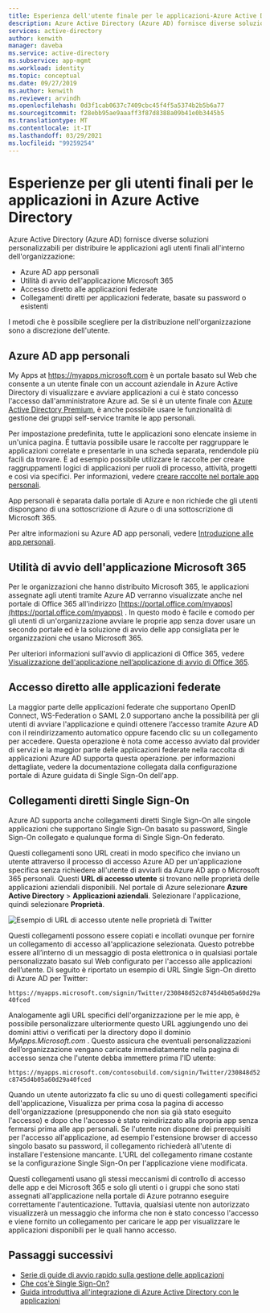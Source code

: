```yaml
---
title: Esperienza dell'utente finale per le applicazioni-Azure Active Directory
description: Azure Active Directory (Azure AD) fornisce diverse soluzioni personalizzabili per distribuire le applicazioni agli utenti finali all'interno dell'organizzazione.
services: active-directory
author: kenwith
manager: daveba
ms.service: active-directory
ms.subservice: app-mgmt
ms.workload: identity
ms.topic: conceptual
ms.date: 09/27/2019
ms.author: kenwith
ms.reviewer: arvindh
ms.openlocfilehash: 0d3f1cab0637c7409cbc45f4f5a5374b2b5b6a77
ms.sourcegitcommit: f28ebb95ae9aaaff3f87d8388a09b41e0b3445b5
ms.translationtype: MT
ms.contentlocale: it-IT
ms.lasthandoff: 03/29/2021
ms.locfileid: "99259254"
---
```

# <a name="end-user-experiences-for-applications-in-azure-active-directory"></a>Esperienze per gli utenti finali per le applicazioni in Azure Active Directory

Azure Active Directory (Azure AD) fornisce diverse soluzioni personalizzabili per distribuire le applicazioni agli utenti finali all'interno dell'organizzazione:

* Azure AD app personali
* Utilità di avvio dell'applicazione Microsoft 365
* Accesso diretto alle applicazioni federate
* Collegamenti diretti per applicazioni federate, basate su password o esistenti

I metodi che è possibile scegliere per la distribuzione nell'organizzazione sono a discrezione dell'utente.

## <a name="azure-ad-my-apps"></a>Azure AD app personali

My Apps at https://myapps.microsoft.com è un portale basato sul Web che consente a un utente finale con un account aziendale in Azure Active Directory di visualizzare e avviare applicazioni a cui è stato concesso l'accesso dall'amministratore Azure ad. Se si è un utente finale con [Azure Active Directory Premium](https://azure.microsoft.com/pricing/details/active-directory/), è anche possibile usare le funzionalità di gestione dei gruppi self-service tramite le app personali.

Per impostazione predefinita, tutte le applicazioni sono elencate insieme in un'unica pagina. È tuttavia possibile usare le raccolte per raggruppare le applicazioni correlate e presentarle in una scheda separata, rendendole più facili da trovare. È ad esempio possibile utilizzare le raccolte per creare raggruppamenti logici di applicazioni per ruoli di processo, attività, progetti e così via specifici. Per informazioni, vedere [creare raccolte nel portale app personali](access-panel-collections.md). 

App personali è separata dalla portale di Azure e non richiede che gli utenti dispongano di una sottoscrizione di Azure o di una sottoscrizione di Microsoft 365.

Per altre informazioni su Azure AD app personali, vedere [Introduzione alle app personali](../user-help/my-apps-portal-end-user-access.md).

## <a name="microsoft-365-application-launcher"></a>Utilità di avvio dell'applicazione Microsoft 365

Per le organizzazioni che hanno distribuito Microsoft 365, le applicazioni assegnate agli utenti tramite Azure AD verranno visualizzate anche nel portale di Office 365 all'indirizzo [https://portal.office.com/myapps](https://portal.office.com/myapps) . In questo modo è facile e comodo per gli utenti di un'organizzazione avviare le proprie app senza dover usare un secondo portale ed è la soluzione di avvio delle app consigliata per le organizzazioni che usano Microsoft 365.

Per ulteriori informazioni sull'avvio di applicazioni di Office 365, vedere [Visualizzazione dell'applicazione nell’applicazione di avvio di Office 365](/previous-versions/office/office-365-api/).

## <a name="direct-sign-on-to-federated-apps"></a>Accesso diretto alle applicazioni federate

La maggior parte delle applicazioni federate che supportano OpenID Connect, WS-Federation o SAML 2.0 supportano anche la possibilità per gli utenti di avviare l'applicazione e quindi ottenere l’accesso tramite Azure AD con il reindirizzamento automatico oppure facendo clic su un collegamento per accedere. Questa operazione è nota come accesso avviato dal provider di servizi e la maggior parte delle applicazioni federate nella raccolta di applicazioni Azure AD supporta questa operazione. per informazioni dettagliate, vedere la documentazione collegata dalla configurazione portale di Azure guidata di Single Sign-On dell'app.

## <a name="direct-sign-on-links"></a>Collegamenti diretti Single Sign-On

Azure AD supporta anche collegamenti diretti Single Sign-On alle singole applicazioni che supportano Single Sign-On basato su password, Single Sign-On collegato e qualunque forma di Single Sign-On federato.

Questi collegamenti sono URL creati in modo specifico che inviano un utente attraverso il processo di accesso Azure AD per un'applicazione specifica senza richiedere all'utente di avviarli da Azure AD app o Microsoft 365 personali. Questi **URL di accesso utente** si trovano nelle proprietà delle applicazioni aziendali disponibili. Nel portale di Azure selezionare **Azure Active Directory** > **Applicazioni aziendali**. Selezionare l'applicazione, quindi selezionare **Proprietà**.

![Esempio di URL di accesso utente nelle proprietà di Twitter](media/end-user-experiences/direct-sign-on-link.png)

Questi collegamenti possono essere copiati e incollati ovunque per fornire un collegamento di accesso all'applicazione selezionata. Questo potrebbe essere all’interno di un messaggio di posta elettronica o in qualsiasi portale personalizzato basato sul Web configurato per l'accesso alle applicazioni dell’utente. Di seguito è riportato un esempio di URL Single Sign-On diretto di Azure AD per Twitter:

`https://myapps.microsoft.com/signin/Twitter/230848d52c8745d4b05a60d29a40fced`

Analogamente agli URL specifici dell'organizzazione per le mie app, è possibile personalizzare ulteriormente questo URL aggiungendo uno dei domini attivi o verificati per la directory dopo il dominio *MyApps.Microsoft.com* . Questo assicura che eventuali personalizzazioni dell’organizzazione vengano caricate immediatamente nella pagina di accesso senza che l'utente debba immettere prima l'ID utente:

`https://myapps.microsoft.com/contosobuild.com/signin/Twitter/230848d52c8745d4b05a60d29a40fced`

Quando un utente autorizzato fa clic su uno di questi collegamenti specifici dell'applicazione, Visualizza per prima cosa la pagina di accesso dell'organizzazione (presupponendo che non sia già stato eseguito l'accesso) e dopo che l'accesso è stato reindirizzato alla propria app senza fermarsi prima alle app personali. Se l'utente non dispone dei prerequisiti per l'accesso all'applicazione, ad esempio l'estensione browser di accesso singolo basato su password, il collegamento richiederà all'utente di installare l'estensione mancante. L'URL del collegamento rimane costante se la configurazione Single Sign-On per l'applicazione viene modificata.

Questi collegamenti usano gli stessi meccanismi di controllo di accesso delle app e dei Microsoft 365 e solo gli utenti o i gruppi che sono stati assegnati all'applicazione nella portale di Azure potranno eseguire correttamente l'autenticazione. Tuttavia, qualsiasi utente non autorizzato visualizzerà un messaggio che informa che non è stato concesso l'accesso e viene fornito un collegamento per caricare le app per visualizzare le applicazioni disponibili per le quali hanno accesso.

## <a name="next-steps"></a>Passaggi successivi

* [Serie di guide di avvio rapido sulla gestione delle applicazioni](view-applications-portal.md)
* [Che cos'è Single Sign-On?](what-is-single-sign-on.md)
* [Guida introduttiva all'integrazione di Azure Active Directory con le applicazioni](plan-an-application-integration.md)